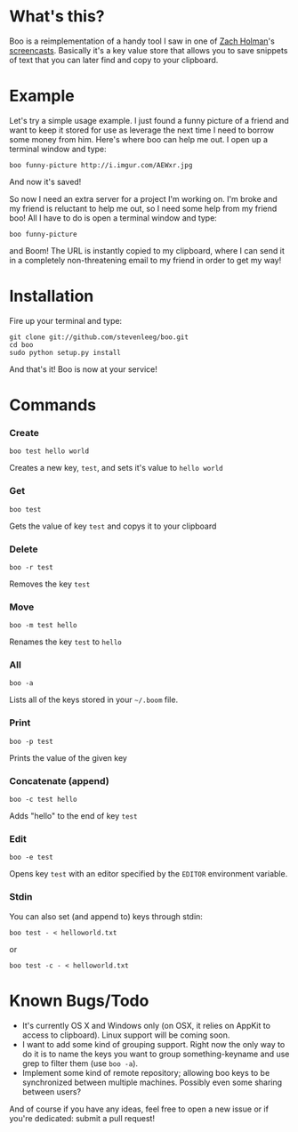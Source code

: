 What's this?
===========
Boo is a reimplementation of a handy tool I saw in one of [Zach Holman](https://github.com/holman)'s [screencasts](http://zachholman.com/screencast/vagranception/). Basically it's a key value store that allows you to save snippets of text that you can later find and copy to your clipboard.

Example
=========
Let's try a simple usage example. I just found a funny picture of a friend and want to keep it stored for use as leverage the next time I need to borrow some money from him. Here's where boo can help me out. I open up a terminal window and type:

    boo funny-picture http://i.imgur.com/AEWxr.jpg

And now it's saved!

So now I need an extra server for a project I'm working on. I'm broke and my friend is reluctant to help me out, so I need some help from my friend boo! All I have to do is open a terminal window and type:

    boo funny-picture

and Boom! The URL is instantly copied to my clipboard, where I can send it in a completely non-threatening email to my friend in order to get my way!

Installation
=============
Fire up your terminal and type:

    git clone git://github.com/stevenleeg/boo.git
    cd boo
    sudo python setup.py install

And that's it! Boo is now at your service!

Commands
=========
### Create
    
    boo test hello world

Creates a new key, `test`, and sets it's value to `hello world`

### Get

    boo test

Gets the value of key `test` and copys it to your clipboard

### Delete

    boo -r test

Removes the key `test`

### Move

    boo -m test hello

Renames the key `test` to `hello`

### All

    boo -a

Lists all of the keys stored in your `~/.boom` file.

### Print

    boo -p test

Prints the value of the given key

### Concatenate (append)

    boo -c test hello

Adds "hello" to the end of key `test`

### Edit

    boo -e test

Opens key `test` with an editor specified by the `EDITOR` environment variable.

### Stdin
You can also set (and append to) keys through stdin:

    boo test - < helloworld.txt
 
or

    boo test -c - < helloworld.txt

Known Bugs/Todo
================
 * It's currently OS X and Windows only (on OSX, it relies on AppKit to access to clipboard). Linux support will be coming soon.
 * I want to add some kind of grouping support. Right now the only way to do it is to name the keys you want to group something-keyname and use grep to filter them (use `boo -a`).
 * Implement some kind of remote repository; allowing boo keys to be synchronized between multiple machines. Possibly even some sharing between users?

And of course if you have any ideas, feel free to open a new issue or if you're dedicated: submit a pull request!